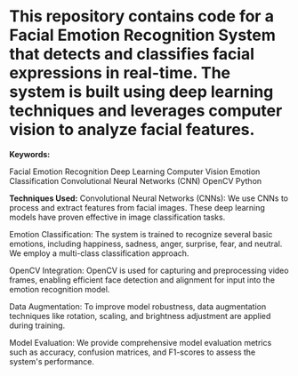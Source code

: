 # This repository contains code for a Facial Emotion Recognition System that detects and classifies facial expressions in real-time. The system is built using deep learning techniques and leverages computer vision to analyze facial features.

**Keywords:**

Facial Emotion Recognition
Deep Learning
Computer Vision
Emotion Classification
Convolutional Neural Networks (CNN)
OpenCV
Python

**Techniques Used:**
Convolutional Neural Networks (CNNs): We use CNNs to process and extract features from facial images. These deep learning models have proven effective in image classification tasks.

Emotion Classification: The system is trained to recognize several basic emotions, including happiness, sadness, anger, surprise, fear, and neutral. We employ a multi-class classification approach.

OpenCV Integration: OpenCV is used for capturing and preprocessing video frames, enabling efficient face detection and alignment for input into the emotion recognition model.

Data Augmentation: To improve model robustness, data augmentation techniques like rotation, scaling, and brightness adjustment are applied during training.

Model Evaluation: We provide comprehensive model evaluation metrics such as accuracy, confusion matrices, and F1-scores to assess the system's performance.
